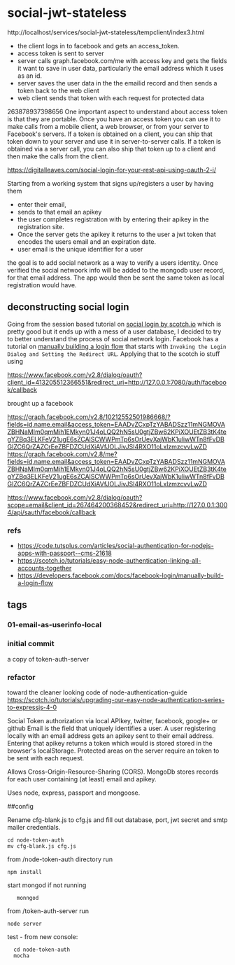 # social-jwt-stateless
http://localhost/services/social-jwt-stateless/tempclient/index3.html 
- the client logs in to facebook and gets an access_token.  
- access token is sent to server
- server calls graph.facebook.com/me with access key and gets the fields it want to save in user data, particularly the email address which it uses as an id.
- server saves the user data in the the emailid record and then sends a token back to the web client
- web client sends that token with each request for protected data


263878937398656
One important aspect to understand about access token is that they are portable. Once you have an access token you can use it to make calls from a mobile client, a web browser, or from your server to Facebook's servers. If a token is obtained on a client, you can ship that token down to your server and use it in server-to-server calls. If a token is obtained via a server call, you can also ship that token up to a client and then make the calls from the client.

https://digitalleaves.com/social-login-for-your-rest-api-using-oauth-2-i/

Starting from a working system that signs up/registers a user by having them 

- enter their email, 
- sends to that email an apikey 
- the user completes registration with by entering their apikey in the registration site. 
- Once the server gets the apikey it returns to the user a jwt token that encodes the users email and an expiration date.
- user email is the unique identifier for a user

the goal is to add social network as a way to verify a users identity. Once verified the social netwoork info will be added to the mongodb user record, for that email address. The app would then be sent the same token as local registration would have.

## deconstructing social login

Going from the session based tutorial on [social login by scotch.io](https://scotch.io/tutorials/easy-node-authentication-linking-all-accounts-together) which is pretty good but it ends up with a mess of a user database, I decided to try to better understand the process of social network login. Facebook has a tutorial on [manually building a login flow](https://developers.facebook.com/docs/facebook-login/manually-build-a-login-flow) that starts with `Invoking the Login Dialog and Setting the Redirect URL`. Applying that to the scotch io stuff using

https://www.facebook.com/v2.8/dialog/oauth?client_id=413205512366551&redirect_uri=http://127.0.0.1:7080/auth/facebook/callback

brought up a facebook 

https://graph.facebook.com/v2.8/10212552501986668/?fields=id,name,email&access_token=EAADvZCxpTzYABADSzz11mNGMOVAZBHNaMIm0qmMih1EMkyn01J4oLQQ2hN5sU0gtjZBw62KPiXOUEtZB3tK4tegYZBq3ELKFeV21ugE6sZCAlSCWWPmTp6sOrUevXajWbK1uliwWTn8fFvDBGIZC6QrZAZCrEeZBFDZCUdXiAVfJOLJivJSI4RXO11oLxlzmzcvvLwZD
https://graph.facebook.com/v2.8/me?fields=id,name,email&access_token=EAADvZCxpTzYABADSzz11mNGMOVAZBHNaMIm0qmMih1EMkyn01J4oLQQ2hN5sU0gtjZBw62KPiXOUEtZB3tK4tegYZBq3ELKFeV21ugE6sZCAlSCWWPmTp6sOrUevXajWbK1uliwWTn8fFvDBGIZC6QrZAZCrEeZBFDZCUdXiAVfJOLJivJSI4RXO11oLxlzmzcvvLwZD

https://www.facebook.com/v2.8/dialog/oauth?scope=email&client_id=267464200368452&redirect_uri=http://127.0.0.1:3004/api/sauth/facebook/callback

### refs
- https://code.tutsplus.com/articles/social-authentication-for-nodejs-apps-with-passport--cms-21618
- https://scotch.io/tutorials/easy-node-authentication-linking-all-accounts-together
- https://developers.facebook.com/docs/facebook-login/manually-build-a-login-flow

## tags
### 01-email-as-userinfo-local
### initial commit
a copy of token-auth-server
### refactor
toward the cleaner looking code of node-authentication-guide https://scotch.io/tutorials/upgrading-our-easy-node-authentication-series-to-expressjs-4-0

Social Token authorization via local APIkey, twitter, facebook, google+ or github Email is the field that uniquely identifies a user. A user registering locally with an email address gets an apikey sent to their email address. Entering that apikey returns a token which would is stored stored in the browser's localStorage. Protected areas on the server require an token to be sent with each request.

Allows Cross-Origin-Resource-Sharing (CORS). MongoDb stores records for each user containing (at least) email and apikey.

Uses node, express, passport and mongoose.

##config

Rename cfg-blank.js to cfg.js and fill out database, port, jwt secret and smtp mailer credentials.
    
    cd node-token-auth
    mv cfg-blank.js cfg.js

from /node-token-auth  directory  run

    npm install 

start mongod if not running

       monngod

from /token-auth-server run
    
    node server

test - from new console:

      cd node-token-auth
      mocha

